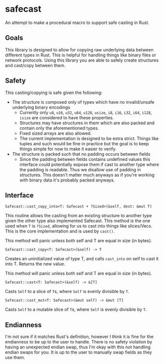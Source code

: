 # safecast

An attempt to make a procedural macro to support safe casting in Rust.

## Goals

This library is designed to allow for copying raw underlying data between different types in Rust.
This is helpful for handling things like binary files or network protocols. Using this library you
are able to safely create structures and cast/copy between them.

## Safety

This casting/copying is safe given the following:

- The structure is composed only of types which have no invalid/unsafe underlying binary encodings
    - Currently only `u8`, `u16`, `u32`, `u64`, `u128`, `usize`, `i8`, `i16`, `i32`, `i64`, `i128`, `isize` are considered
      to have these properties.
    - Structures may have structures in them which are also packed and contain only the aforementioned
      types.
    - Fixed sized arrays are also allowed.
    - The current implementation is designed to be extra strict. Things like tuples and such would
      be fine in practice but the goal is to keep things simple for now to make it easier to
      verify.
- The structure is packed such that no padding occurs between fields
    - Since the padding between fields contains undefined values this interface could potentially
      expose them if cast to another type where the padding is readable. Thus we disallow use
      of padding in structures. This doesn't matter much anyways as if you're working with binary
      data it's probably packed anyways.

## Interface

`Safecast::cast_copy_into<T: Safecast + ?Sized>(&self, dest: &mut T)`

This routine allows the casting from an existing structure to another type given the other
type also implemented Safecast. This method is the one used when `T` is `?Sized`, allowing for
us to cast into things like slices/Vecs. This is the core implementation and is used by
`cast()`.

This method will panic unless both self and T are equal in size (in bytes).

`Safecast::cast_copy<T: Safecast>(&self) -> T`

Creates an uninitialized value of type T, and calls `cast_into` on self
to cast it into T. Returns the new value.

This method will panic unless both self and T are equal in size (in bytes).

`Safecast::cast<T: Safecast>(&self) -> &[T]`

Casts `Self` to a slice of `T`s, where `Self` is evenly divisible by `T`.

`Safecast::cast_mut<T: Safecast>(&mut self) -> &mut [T]`

Casts `Self` to a mutable slice of `T`s, where `Self` is evenly divisible by `T`.

## Endianness

I'm not sure if it matches Rust's definition, however I think it is fine for the endianness
to be up to the user to handle. There is no safety violation by having an unexpected
endian swap, thus I'm okay with this not handling endian swaps for you. It is up
to the user to manually swap fields as they use them.

